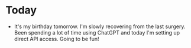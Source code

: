 # Today

* It's my birthday tomorrow. I'm slowly recovering from the last surgery. Been spending a lot of time using ChatGPT and today I'm setting up direct API access. Going to be fun!